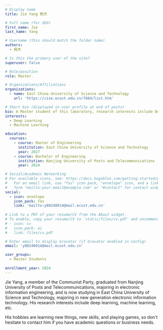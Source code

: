 ```yaml
---
# Display name
title: Jie Yang 杨杰

# Full name (for SEO)
first_name: Jie
last_name: Yang

# Username (this should match the folder name)
authors:
  - 杨杰

# Is this the primary user of the site?
superuser: false

# Role/position
role: Master.

# Organizations/Affiliations
organizations:
  - name: East China University of Science and Technology
    url: 'https://cise.ecust.edu.cn/7684/list.htm'

# Short bio (displayed in user profile at end of posts)
bio: A Master student of this laboratory, research interests include Deep Learning and Machine Learning.
interests:
  - Deep Learning
  - Machine Learning

education:
  courses:
    - course: Master of Engineering
      institution: East China University of Science and Technology
      year: 2027
    - course: Bachelor of Engineering
      institution: Nanjing University of Posts and Telecommunications
      year: 2024

# Social/Academic Networking
# For available icons, see: https://docs.hugoblox.com/getting-started/page-builder/#icons
#   For an email link, use "fas" icon pack, "envelope" icon, and a link in the
#   form "mailto:your-email@example.com" or "#contact" for contact widget.
social:
  - icon: envelope
    icon_pack: fas
    link: 'mailto:y80240014@mail.ecust.edu.cn'
    
# Link to a PDF of your resume/CV from the About widget.
# To enable, copy your resume/CV to `static/files/cv.pdf` and uncomment the lines below.
# - icon: cv
#   icon_pack: ai
#   link: files/cv.pdf

# Enter email to display Gravatar (if Gravatar enabled in Config)
email: 'y80240014@mail.ecust.edu.cn'

user_groups:
  - Master Students
  
enrollment_year: 2024
---
```


Jie Yang, a member of the Communist Party, graduated from Nanjing University of Posts and Telecommunications, majoring in electronic information engineering, and is now studying in East China University of Science and Technology, majoring in new generation electronic information technology. His research interests include deep learning, machine learning, etc.

His hobbies are learning new things, new skills, and playing games, so don't hesitate to contact him if you have academic questions or business needs.
